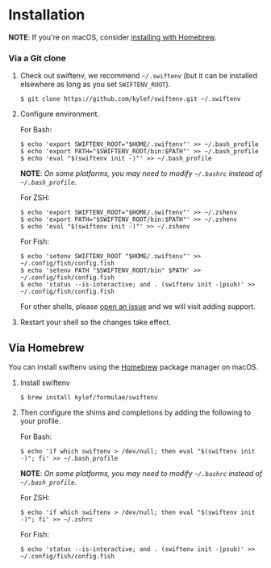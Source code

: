 # Installation

**NOTE**: If you're on macOS, consider [installing with Homebrew](#via-homebrew).

### Via a Git clone

1. Check out swiftenv, we recommend `~/.swiftenv` (but it can be installed elsewhere as long as you set `SWIFTENV_ROOT`).

    ```shell
    $ git clone https://github.com/kylef/swiftenv.git ~/.swiftenv
    ```

2. Configure environment.

    For Bash:

    ```shell
    $ echo 'export SWIFTENV_ROOT="$HOME/.swiftenv"' >> ~/.bash_profile
    $ echo 'export PATH="$SWIFTENV_ROOT/bin:$PATH"' >> ~/.bash_profile
    $ echo 'eval "$(swiftenv init -)"' >> ~/.bash_profile
    ```

    **NOTE**: *On some platforms, you may need to modify `~/.bashrc` instead of `~/.bash_profile`.*

    For ZSH:

    ```shell
    $ echo 'export SWIFTENV_ROOT="$HOME/.swiftenv"' >> ~/.zshenv
    $ echo 'export PATH="$SWIFTENV_ROOT/bin:$PATH"' >> ~/.zshenv
    $ echo 'eval "$(swiftenv init -)"' >> ~/.zshenv
    ```

    For Fish:

    ```shell
    $ echo 'setenv SWIFTENV_ROOT "$HOME/.swiftenv"' >> ~/.config/fish/config.fish
    $ echo 'setenv PATH "$SWIFTENV_ROOT/bin" $PATH' >> ~/.config/fish/config.fish
    $ echo 'status --is-interactive; and . (swiftenv init -|psub)' >> ~/.config/fish/config.fish
    ```

    For other shells, please [open an issue](https://github.com/kylef/swiftenv/issues/new) and we will visit adding support.

3. Restart your shell so the changes take effect.

## Via Homebrew

You can install swiftenv using the [Homebrew](http://brew.sh/) package manager
on macOS.

1. Install swiftenv

    ```shell
    $ brew install kylef/formulae/swiftenv
    ```

2. Then configure the shims and completions by adding the following to your profile.

    For Bash:

    ```shell
    $ echo 'if which swiftenv > /dev/null; then eval "$(swiftenv init -)"; fi' >> ~/.bash_profile
    ```

    **NOTE**: *On some platforms, you may need to modify `~/.bashrc` instead of `~/.bash_profile`.*

    For ZSH:

    ```shell
    $ echo 'if which swiftenv > /dev/null; then eval "$(swiftenv init -)"; fi' >> ~/.zshrc
    ```

    For Fish:

    ```shell
    $ echo 'status --is-interactive; and . (swiftenv init -|psub)' >> ~/.config/fish/config.fish
    ```
